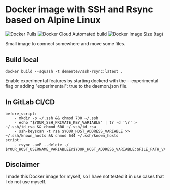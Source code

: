 # Docker image with SSH and Rsync based on Alpine Linux

![Docker Pulls](https://img.shields.io/docker/pulls/dementev/ssh-rsync?style=flat-square) ![Docker Cloud Automated build](https://img.shields.io/docker/cloud/automated/dementev/ssh-rsync?style=flat-square) ![Docker Image Size (tag)](https://img.shields.io/docker/image-size/dementev/ssh-rsync/latest?style=flat-square) 

Small image to connect somewhere and move some files.

## Build local
`docker build --squash -t dementev/ssh-rsync:latest .`

Enable experimental features by starting dockerd with the --experimental flag or adding "experimental": true to the daemon.json file.

## In GitLab CI/CD
    before_script:
        - mkdir -p ~/.ssh && chmod 700 ~/.ssh
        - echo "$YOUR_SSH_PRIVATE_KEY_VARIABLE" | tr -d '\r' > ~/.ssh/id_rsa && chmod 600 ~/.ssh/id_rsa
        - ssh-keyscan -t rsa $YOUR_HOST_ADDRESS_VARIABLE >> ~/.ssh/known_hosts && chmod 644 ~/.ssh/known_hosts
    script:
        - rsync -avP --delete ./ $YOUR_HOST_USERNAME_VARIABLEE@$YOUR_HOST_ADDRESS_VARIABLE:$FILE_PATH_VARIABLE


## Disclaimer
I made this Docker image for myself, so I have not tested it in use cases that I do not use myself.
